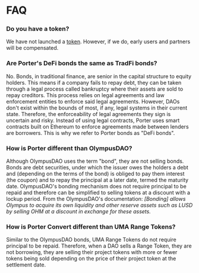 # FAQ

### Do you have a token?

We have not launched a [token](protocol/prtr-token.md). However, if we do, early users and partners will be compensated.

### Are Porter's DeFi bonds the same as TradFi bonds?

No. Bonds, in traditional finance, are senior in the capital structure to equity holders. This means if a company fails to repay debt, they can be taken through a legal process called bankruptcy where their assets are sold to repay creditors.  This process relies on legal agreements and law enforcement entities to enforce said legal agreements. However, DAOs don't exist within the bounds of most, if any, legal systems in their current state. Therefore, the enforceability of legal agreements they sign is uncertain and risky. Instead of using legal contracts, Porter uses smart contracts built on Ethereum to enforce agreements made between lenders are borrowers. This is why we refer to Porter bonds as "DeFi bonds".

### How is Porter different than OlympusDAO?

Although OlympusDAO uses the term "bond", they are not selling bonds. Bonds are debt securities, under which the issuer owes the holders a debt and (depending on the terms of the bond) is obliged to pay them interest (the coupon) and to repay the principal at a later date, termed the maturity date. OlympusDAO's bonding mechanism does not require principal to be repaid and therefore can be simplified to selling tokens at a discount with a lockup period. From the OlympusDAO's documentation: _\[Bonding] allows Olympus to acquire its own liquidity and other reserve assets such as LUSD by selling OHM at a discount in exchange for these assets._

### How is Porter Convert different than UMA Range Tokens?

Similar to the OlympusDAO bonds, UMA Range Tokens do not require principal to be repaid. Therefore, when a DAO sells a Range Token, they are not borrowing, they are selling their project tokens with more or fewer tokens being sold depending on the price of their project token at the settlement date.
